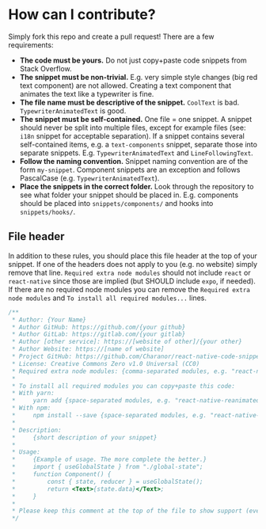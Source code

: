 # How can I contribute?
Simply fork this repo and create a pull request! There are a few requirements:
- **The code must be yours.** Do not just copy+paste code snippets from Stack Overflow.
- **The snippet must be non-trivial.** E.g. very simple style changes (big red text component) are not allowed. Creating a text component that animates the text like a typewriter is fine.
- **The file name must be descriptive of the snippet.** `CoolText` is bad. `TypewriterAnimatedText` is good.
- **The snippet must be self-contained.** One file = one snippet. A snippet should never be split into multiple files, except for example files (see: `i18n` snippet for acceptable separation). If a snippet contains several self-contained items, e.g. a `text-components` snippet, separate those into separate snippets. E.g. `TypewriterAnimatedText` and `LineFollowingText`.
- **Follow the naming convention.** Snippet naming convention are of the form `my-snippet`. Component snippets are an exception and follows PascalCase (e.g. `TypewriterAnimatedText`).
- **Place the snippets in the correct folder.** Look through the repository to see what folder your snippet should be placed in. E.g. components should be placed into `snippets/components/` and hooks into `snippets/hooks/`.

## File header
In addition to these rules, you should place this file header at the top of your snippet. If one of the headers does not apply to you (e.g. no website) simply remove that line.
`Required extra node modules` should not include `react` or `react-native` since those are implied (but SHOULD include `expo`, if needed). If there are no required node modules you can remove the `Required extra node modules` and `To install all required modules...` lines.
```javascript
/**
 * Author: {Your Name}
 * Author GitHub: https://github.com/{your github}
 * Author GitLab: https://gitlab.com/{your gitlab}
 * Author [other service]: https://[website of other]/{your other}
 * Author Website: https://[name of website]
 * Project GitHub: https://github.com/Charanor/react-native-code-snippets
 * License: Creative Commons Zero v1.0 Universal (CC0)
 * Required extra node modules: {comma-separated modules, e.g. "react-native-reanimated" or "react-native-localization"}
 *
 * To install all required modules you can copy+paste this code:
 * With yarn:
 *     yarn add {space-separated modules, e.g. "react-native-reanimated react-native-localization"}
 * With npm:
 *     npm install --save {space-separated modules, e.g. "react-native-reanimated react-native-localization"}
 * 
 * Description:
 *     {short description of your snippet}
 * 
 * Usage:
 *     {Example of usage. The more complete the better.}
 *     import { useGlobalState } from "./global-state";
 *     function Component() {
 *         const { state, reducer } = useGlobalState();
 *         return <Text>{state.data}</Text>;
 *     }
 * 
 * Please keep this comment at the top of the file to show support (even though you are free to remove it) :)
 */
```
